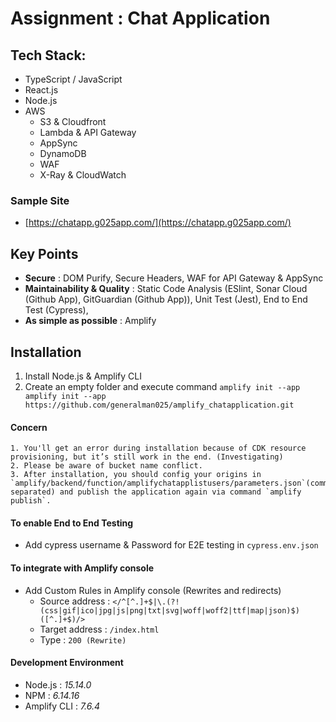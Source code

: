 # Assignment : Chat Application

## Tech Stack:
- TypeScript / JavaScript
- React.js
- Node.js
- AWS
    - S3 & Cloudfront
    - Lambda & API Gateway
    - AppSync
    - DynamoDB
    - WAF
    - X-Ray & CloudWatch

### Sample  Site
- [https://chatapp.g025app.com/](https://chatapp.g025app.com/)

## Key Points
- **Secure** : DOM Purify, Secure Headers, WAF for API Gateway & AppSync
- **Maintainability & Quality** : Static Code Analysis (ESlint, Sonar Cloud (Github App), GitGuardian (Github App)), Unit Test (Jest), End to End Test (Cypress), 
- **As simple as possible** : Amplify

## Installation
1. Install Node.js & Amplify CLI
2. Create an empty folder and execute command `amplify init --app amplify init --app https://github.com/generalman025/amplify_chatapplication.git`

#### Concern
    1. You'll get an error during installation because of CDK resource provisioning, but it’s still work in the end. (Investigating)
    2. Please be aware of bucket name conflict.
    3. After installation, you should config your origins in `amplify/backend/function/amplifychatapplistusers/parameters.json`(comma separated) and publish the application again via command `amplify publish`. 

#### To enable End to End Testing
- Add cypress username & Password for E2E testing in `cypress.env.json`

#### To integrate with Amplify console
- Add Custom Rules in Amplify console (Rewrites and redirects)
    - Source address : `</^[^.]+$|\.(?!(css|gif|ico|jpg|js|png|txt|svg|woff|woff2|ttf|map|json)$)([^.]+$)/>`
    - Target address : `/index.html`
    - Type : `200 (Rewrite)`

#### Development Environment
- Node.js : *15.14.0*
- NPM : *6.14.16*
- Amplify CLI : *7.6.4*
